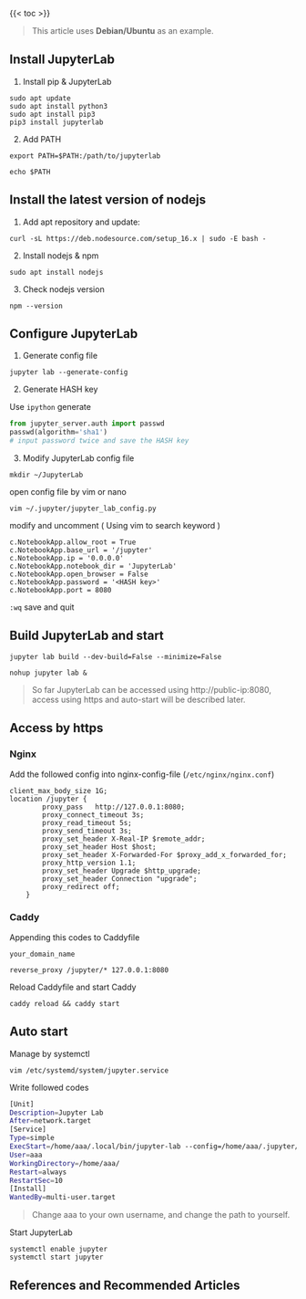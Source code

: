 

<!--more-->
{{< toc >}}

> This article uses **Debian/Ubuntu** as an example.

## Install JupyterLab

1. Install pip & JupyterLab

```
sudo apt update
sudo apt install python3
sudo apt install pip3
pip3 install jupyterlab
```

2. Add PATH

`export PATH=$PATH:/path/to/jupyterlab`

`echo $PATH`

## Install the latest version of nodejs

1. Add apt repository and update:

`curl -sL https://deb.nodesource.com/setup_16.x | sudo -E bash - `

2. Install nodejs & npm

`sudo apt install nodejs`

3. Check nodejs version

`npm --version`

## Configure JupyterLab

1. Generate config file

`jupyter lab --generate-config`

2. Generate HASH key

Use `ipython` generate

```python
from jupyter_server.auth import passwd
passwd(algorithm='sha1')
# input password twice and save the HASH key
```

3. Modify JupyterLab config file

`mkdir ~/JupyterLab`

open config file by vim or nano

`vim ~/.jupyter/jupyter_lab_config.py`

modify and uncomment ( Using vim to search keyword )

```
c.NotebookApp.allow_root = True
c.NotebookApp.base_url = '/jupyter'
c.NotebookApp.ip = '0.0.0.0'
c.NotebookApp.notebook_dir = 'JupyterLab'
c.NotebookApp.open_browser = False
c.NotebookApp.password = '<HASH key>'
c.NotebookApp.port = 8080
```

`:wq` save and quit

## Build JupyterLab and start

`jupyter lab build --dev-build=False --minimize=False`

`nohup jupyter lab &`

> So far JupyterLab can be accessed using http://public-ip:8080, access using https and auto-start will be described later.

## Access by https

### Nginx

Add the followed config into nginx-config-file (`/etc/nginx/nginx.conf`)

```
client_max_body_size 1G;
location /jupyter {
        proxy_pass   http://127.0.0.1:8080;
        proxy_connect_timeout 3s;
        proxy_read_timeout 5s;
        proxy_send_timeout 3s;
        proxy_set_header X-Real-IP $remote_addr;
        proxy_set_header Host $host;
        proxy_set_header X-Forwarded-For $proxy_add_x_forwarded_for;
        proxy_http_version 1.1;
        proxy_set_header Upgrade $http_upgrade;
        proxy_set_header Connection "upgrade";
        proxy_redirect off;
    }
```

### Caddy

Appending this codes to Caddyfile

```
your_domain_name

reverse_proxy /jupyter/* 127.0.0.1:8080
```

Reload Caddyfile and start Caddy

`caddy reload && caddy start`

## Auto start

Manage by systemctl

`vim /etc/systemd/system/jupyter.service`

Write followed codes

```bash
[Unit]
Description=Jupyter Lab
After=network.target
[Service]
Type=simple
ExecStart=/home/aaa/.local/bin/jupyter-lab --config=/home/aaa/.jupyter/jupyter_lab_config.py
User=aaa
WorkingDirectory=/home/aaa/
Restart=always
RestartSec=10
[Install]
WantedBy=multi-user.target
```

> Change aaa to your own username, and change the path to yourself.

Start JupyterLab

```
systemctl enable jupyter
systemctl start jupyter
```
## References and Recommended Articles
